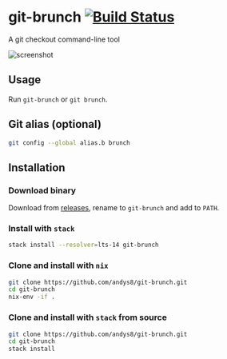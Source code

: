 # git-brunch [![Build Status](https://travis-ci.org/andys8/git-brunch.svg?branch=master)](https://travis-ci.org/andys8/git-brunch)

A git checkout command-line tool

![screenshot](https://raw.githubusercontent.com/andys8/git-brunch/master/screenshot.png)

## Usage

Run `git-brunch` or `git brunch`.

## Git alias (optional)

```sh
git config --global alias.b brunch
```

## Installation

### Download binary

Download from [releases](https://github.com/andys8/git-brunch/releases), rename to `git-brunch` and add to `PATH`.

### Install with `stack`

```sh
stack install --resolver=lts-14 git-brunch
```

### Clone and install with `nix`

```sh
git clone https://github.com/andys8/git-brunch.git
cd git-brunch
nix-env -if .
```

### Clone and install with `stack` from source

```sh
git clone https://github.com/andys8/git-brunch.git
cd git-brunch
stack install
```
